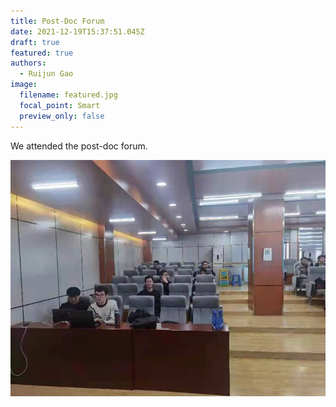 ```yaml
---
title: Post-Doc Forum
date: 2021-12-19T15:37:51.045Z
draft: true
featured: true
authors:
  - Ruijun Gao
image:
  filename: featured.jpg
  focal_point: Smart
  preview_only: false
---
```


We attended the post-doc forum.

![](0.jpg)
